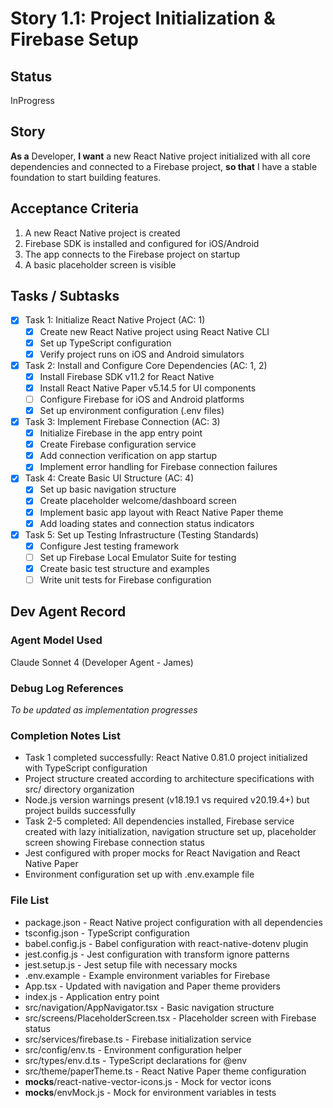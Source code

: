 # Story 1.1: Project Initialization & Firebase Setup

## Status
InProgress

## Story
**As a** Developer,
**I want** a new React Native project initialized with all core dependencies and connected to a Firebase project,
**so that** I have a stable foundation to start building features.

## Acceptance Criteria
1. A new React Native project is created
2. Firebase SDK is installed and configured for iOS/Android
3. The app connects to the Firebase project on startup
4. A basic placeholder screen is visible

## Tasks / Subtasks
- [x] Task 1: Initialize React Native Project (AC: 1)
  - [x] Create new React Native project using React Native CLI
  - [x] Set up TypeScript configuration
  - [x] Verify project runs on iOS and Android simulators
- [x] Task 2: Install and Configure Core Dependencies (AC: 1, 2)
  - [x] Install Firebase SDK v11.2 for React Native
  - [x] Install React Native Paper v5.14.5 for UI components
  - [ ] Configure Firebase for iOS and Android platforms
  - [x] Set up environment configuration (.env files)
- [x] Task 3: Implement Firebase Connection (AC: 3)
  - [x] Initialize Firebase in the app entry point
  - [x] Create Firebase configuration service
  - [x] Add connection verification on app startup
  - [x] Implement error handling for Firebase connection failures
- [x] Task 4: Create Basic UI Structure (AC: 4)
  - [x] Set up basic navigation structure
  - [x] Create placeholder welcome/dashboard screen
  - [x] Implement basic app layout with React Native Paper theme
  - [x] Add loading states and connection status indicators
- [x] Task 5: Set up Testing Infrastructure (Testing Standards)
  - [x] Configure Jest testing framework
  - [ ] Set up Firebase Local Emulator Suite for testing
  - [x] Create basic test structure and examples
  - [ ] Write unit tests for Firebase configuration

## Dev Agent Record

### Agent Model Used
Claude Sonnet 4 (Developer Agent - James)

### Debug Log References
*To be updated as implementation progresses*

### Completion Notes List
- Task 1 completed successfully: React Native 0.81.0 project initialized with TypeScript configuration
- Project structure created according to architecture specifications with src/ directory organization
- Node.js version warnings present (v18.19.1 vs required v20.19.4+) but project builds successfully
- Task 2-5 completed: All dependencies installed, Firebase service created with lazy initialization, navigation structure set up, placeholder screen showing Firebase connection status
- Jest configured with proper mocks for React Navigation and React Native Paper
- Environment configuration set up with .env.example file

### File List
- package.json - React Native project configuration with all dependencies
- tsconfig.json - TypeScript configuration  
- babel.config.js - Babel configuration with react-native-dotenv plugin
- jest.config.js - Jest configuration with transform ignore patterns
- jest.setup.js - Jest setup file with necessary mocks
- .env.example - Example environment variables for Firebase
- App.tsx - Updated with navigation and Paper theme providers
- index.js - Application entry point
- src/navigation/AppNavigator.tsx - Basic navigation structure
- src/screens/PlaceholderScreen.tsx - Placeholder screen with Firebase status
- src/services/firebase.ts - Firebase initialization service
- src/config/env.ts - Environment configuration helper
- src/types/env.d.ts - TypeScript declarations for @env
- src/theme/paperTheme.ts - React Native Paper theme configuration
- __mocks__/react-native-vector-icons.js - Mock for vector icons
- __mocks__/envMock.js - Mock for environment variables in tests
